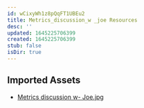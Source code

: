 ```yaml
---
id: wCixyWh1z8pQqFT1UBEu2
title: Metrics_discussion_w _joe Resources
desc: ''
updated: 1645225706399
created: 1645225706399
stub: false
isDir: true
---
```

## Imported Assets
- [Metrics discussion w- Joe.jpg](/assets/metrics-discussion-w--joe-KbabbFUbJouT.jpg)

